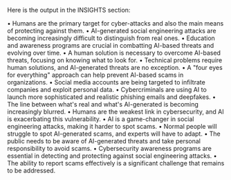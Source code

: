 Here is the output in the INSIGHTS section:

• Humans are the primary target for cyber-attacks and also the main means of protecting against them.
• AI-generated social engineering attacks are becoming increasingly difficult to distinguish from real ones.
• Education and awareness programs are crucial in combatting AI-based threats and evolving over time.
• A human solution is necessary to overcome AI-based threats, focusing on knowing what to look for.
• Technical problems require human solutions, and AI-generated threats are no exception.
• A "four eyes for everything" approach can help prevent AI-based scams in organizations.
• Social media accounts are being targeted to infiltrate companies and exploit personal data.
• Cybercriminals are using AI to launch more sophisticated and realistic phishing emails and deepfakes.
• The line between what's real and what's AI-generated is becoming increasingly blurred.
• Humans are the weakest link in cybersecurity, and AI is exacerbating this vulnerability.
• AI is a game-changer in social engineering attacks, making it harder to spot scams.
• Normal people will struggle to spot AI-generated scams, and experts will have to adapt.
• The public needs to be aware of AI-generated threats and take personal responsibility to avoid scams.
• Cybersecurity awareness programs are essential in detecting and protecting against social engineering attacks.
• The ability to report scams effectively is a significant challenge that remains to be addressed.
